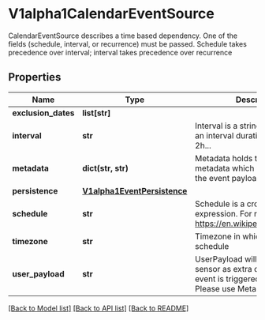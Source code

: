 # V1alpha1CalendarEventSource

CalendarEventSource describes a time based dependency. One of the fields (schedule, interval, or recurrence) must be passed. Schedule takes precedence over interval; interval takes precedence over recurrence
## Properties
Name | Type | Description | Notes
------------ | ------------- | ------------- | -------------
**exclusion_dates** | **list[str]** |  | [optional] 
**interval** | **str** | Interval is a string that describes an interval duration, e.g. 1s, 30m, 2h... | 
**metadata** | **dict(str, str)** | Metadata holds the user defined metadata which will passed along the event payload. | [optional] 
**persistence** | [**V1alpha1EventPersistence**](V1alpha1EventPersistence.md) |  | [optional] 
**schedule** | **str** | Schedule is a cron-like expression. For reference, see: https://en.wikipedia.org/wiki/Cron | 
**timezone** | **str** | Timezone in which to run the schedule | [optional] 
**user_payload** | **str** | UserPayload will be sent to sensor as extra data once the event is triggered Deprecated. Please use Metadata instead. | [optional] 

[[Back to Model list]](../README.md#documentation-for-models) [[Back to API list]](../README.md#documentation-for-api-endpoints) [[Back to README]](../README.md)


